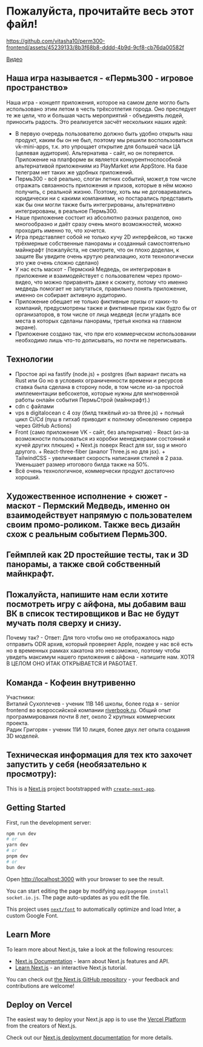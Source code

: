 # Пожалуйста, прочитайте весь этот файл!

https://github.com/vitasha10/perm300-frontend/assets/45239133/8b3f68b8-dddd-4b9d-9cf8-cb76da00582f

[Видео](https://raw.githubusercontent.com/vitasha10/perm300-frontend/main/preview.mp4)

## Наша игра называется - «Пермь300 - игровое пространство»

Наша игра - концепт приложения, которое на самом деле могло быть использовано этим летом в честь трёхсотлетия города.
Оно преследует те же цели, что и большая часть мероприятий - объединять людей, приносить радость.
Это реализуется засчёт нескольких наших идей:

* В первую очередь пользователю должно быть удобно открыть наш продукт, каким бы он не был, поэтому мы решили воспользоваться vk-mini-apps, т.к. это упрощает открытие для большей часи ЦА (целевая аудитория). Альтернатива - сайт, но он потеряется. Приложение на платформе вк является конкурентноспособной альтернативой приложениям из PlayMarket или AppStore. На базе телеграм нет таких же удобных приложений.
* Пермь300 - всё реально, слоган летних событий, может,в том числе отражать связанность приложения и призов, которые в нём можно получить, с реальной жизню. Поэтому, хоть мы не договаривались юридически ни с какими компаниями, но постарались представить как бы они могли также быть интегрированы, альтернативно интегрированы, в реальное Пермь300.
* Наше приложение состоит из абсолютно разных разделов, оно многообразно и даёт сразу очень много возможностей, можно проходить именно то, что хочется.
* Игра представляет собой не только кучу 2D интерфейсов, но также трёхмерные собственные панорамы и созданный самостоятельно майнкрафт (пожалуйста, не смотрите, что он плохо доделан, к защите Вы увидите очень крутую реализацию, хотя технологически это уже очень сложно сделано)
* У нас есть маскот - Пермский Медведь, он интегрирован в приложение и взаимодействует с пользователем через промо-видео, что можно приравнять даже к сюжету, потому что именно медведь помогает не запутаться, правильно понять приложение, именно он собирает активную аудиторию.
* Приложение обещает не только фиктивные призы от каких-то компаний, предусмотрены также и фиктивные призы как будто бы от организаторов, в том числе от лица медведя (если угадать все места в которых сделаны панорамы, третья кнопка на главном экране).
* Приложение создано так, что при его коммерческом использовании необходимо лишь что-то дописывать, но почти не переписывать.

## Технологии

* Простое api на fastify (node.js) + postgres (был вариант писать на Rust или Go но в условиях ограниченности времени и ресурсов ставка была сделана в сторону node, в том числе из-за простой имплементации вебсокетов, которые нужны для мнгновенной работы онлайн события ПермьСтрой (майнкрафт).)
* cdn с файлами
* vps в digitalocean с 4 озу (билд тяжёлый из-за three.js) + полный цикл Ci/Cd (пуш в гитхаб приводит к полному обновлению сервера через GitHub Actions)
* Front (само приложение VK - сайт, без альтернатив) - React (из-за возможности пользоваться из коробки менеджерами состояний и кучей других плюшек) + Next.js поверх React для ssr, ssg и много другого. + React-three-fiber (аналог Three.js но для jsx). + TailwindCSS - увеличивает скорость написания стилей в 2 раза. Уменьшает размер итогового билда также на 50%.
* Всё очень технологичное, коммерчески продукт достаточно хороший.

## Художественное исполнение + сюжет - маскот - Пермский Медведь, именно он взаимодействует напрямую с пользователем своим промо-роликом. Также весь дизайн схож с реальным событием Пермь300. 

## Геймплей как 2D простейшие тесты, так и 3D панорамы, а также свой собственный майнкрафт.

## Пожалуйста, напишите нам если хотите посмотреть игру с айфона, мы добавим ваш ВК в список тестировщиков и Вас не будут мучать поля сверху и снизу. 
Почему так? - Ответ: Для того чтобы оно не отображалось надо отправить ODR архив, который проверяет Apple, поидее у нас всё есть но в временных рамках хакатона это невозможно, поэтому чтобы увидеть максимум нашего приложения с айфона - напишите нам. ХОТЯ В ЦЕЛОМ ОНО ИТАК ОТКРЫВАЕТСЯ И РАБОТАЕТ.

## Команда - Кофеин внутривенно

Участники:\
Виталий Сухоплечев - ученик 11В 146 школы, более года я - senior frontend во всероссийской компании [riverbook.ru](https://riverbook.ru). Общий опыт программирования почти 8 лет, около 2 крупных коммерческих проекта.\
Радик Григорян - ученик 11И 10 лицея, более двух лет опыта создания 3D моделей.



## Техническая информация для тех кто захочет запустить у себя (необязательно к просмотру):

This is a [Next.js](https://nextjs.org/) project bootstrapped with [`create-next-app`](https://github.com/vercel/next.js/tree/canary/packages/create-next-app).

## Getting Started

First, run the development server:

```bash
npm run dev
# or
yarn dev
# or
pnpm dev
# or
bun dev
```

Open [http://localhost:3000](http://localhost:3000) with your browser to see the result.

You can start editing the page by modifying `app/pagenpm install socket.io.js`. The page auto-updates as you edit the file.

This project uses [`next/font`](https://nextjs.org/docs/basic-features/font-optimization) to automatically optimize and load Inter, a custom Google Font.

## Learn More

To learn more about Next.js, take a look at the following resources:

- [Next.js Documentation](https://nextjs.org/docs) - learn about Next.js features and API.
- [Learn Next.js](https://nextjs.org/learn) - an interactive Next.js tutorial.

You can check out [the Next.js GitHub repository](https://github.com/vercel/next.js/) - your feedback and contributions are welcome!

## Deploy on Vercel

The easiest way to deploy your Next.js app is to use the [Vercel Platform](https://vercel.com/new?utm_medium=default-template&filter=next.js&utm_source=create-next-app&utm_campaign=create-next-app-readme) from the creators of Next.js.

Check out our [Next.js deployment documentation](https://nextjs.org/docs/deployment) for more details.
